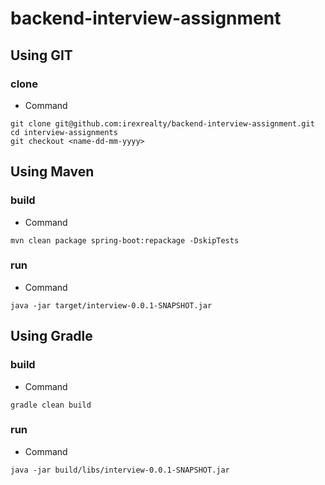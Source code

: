 # backend-interview-assignment

## Using GIT

### clone
- Command
```
git clone git@github.com:irexrealty/backend-interview-assignment.git
cd interview-assignments
git checkout <name-dd-mm-yyyy>
```
## Using Maven

### build
- Command
```
mvn clean package spring-boot:repackage -DskipTests
```

### run
- Command
```
java -jar target/interview-0.0.1-SNAPSHOT.jar
```

## Using Gradle

### build
- Command
```
gradle clean build
```

### run
- Command
```
java -jar build/libs/interview-0.0.1-SNAPSHOT.jar
```